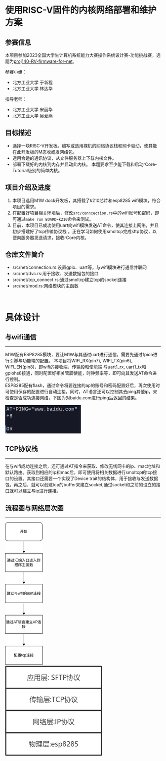 # 使用RISC-V固件的内核网络部署和维护方案

## 参赛信息

本项目参加2023全国大学生计算机系统能力大赛操作系统设计赛-功能挑战赛，选题为[proj140-RV-firmware-for-net](https://github.com/oscomp/proj140-RV-firmware-for-net)。

参赛小组：

- 北方工业大学 于新程 
- 北方工业大学 林达华

指导老师：

- 北方工业大学 宋丽华
- 北方工业大学 吴爱燕

## 目标描述

- 选择一块RISC-V开发板。编写或选用裸机的网络协议栈和网卡驱动，使其能在此开发板的M态收或发网络包。
- 选用合适的通讯协议，从文件服务器上下载内核文件。
- 部署下载好的内核到内存并启动此内核。 本题要求至少能下载和启动rCore-Tutorial级别的简单内核。

## 项目介绍及进度
1. 本项目选用M1W dock开发板，其搭载了k210芯片和esp8285 wifi模块，符合项目的需求。  
2. 在配置好项目相关环境后，修改`src/conncection.rs`中的wifi账号和密码，即可通过`make run BOARD=k210`命令来测试。
3. 目前，本项目已成功使用uart向wifi模块发送AT命令，使其连接上网络，并且初步搭建好了tcp传输协议栈
。正在学习如何使用smoltcp完成sftp协议，以便向服务器发送请求，接收rCore内核。  


## 仓库文件简介

- src/net/connection.rs:设置gpio、uart等，与wifi模块进行通信并联网
- src/net/dvc.rs:用于接收、发送数据包的接口
- src/net/tcp_connect.rs:通过smoltcp建立tcp的socket连接
- src/net/mod.rs:网络模块的主函数

<br>  

# 具体设计

## 与wifi通信
--- 
M1W配有ESP8285模块，要让M1W与其通过uart进行通信，需要先通过fpioa进行引脚与功能端的配置。
本项目将WIFI_RX(pin7), WIFI_TX(pin6), WIFI_EN(pin8)，即wifi的接收端，传输段和使能端
与uart1_rx, uart1_tx和gpiohs8接通，同时配置好相关管脚使能，时钟频率等，即可向其发送AT命令进行控制。  
ESP8285配有flash，通过命令将要连接的ap的账号和密码配置好后，再次使用时可使用保存的配置进行自动连接。同时，AT语言还可以控制其去ping其他ip，来检查是否成功连接网络，下图为对baidu.com进行ping后返回的结果。  

![Ping baidu.com](./pic/PingBaidu.png)

## TCP协议栈
--- 
在与wifi成功连接之后，还可通过AT指令来获取、修改无线网卡的ip、mac地址和默认路由。获取到相应的ip和mac后，即可使用将相关数据进行smoltcp的tcp接口的设置。其接口还需要一个实现了Device trait的结构体，用于接收与发送数据包。再之后，就可以创建tcp的buffer来建立socket,通过socket和之前的设立的接口就可以建立与ip进行连接。

## 流程图与网络层次图
--- 
![流程图](./pic/%E6%B5%81%E7%A8%8B%E5%9B%BE.png)  
![网络层次图](./pic/%E7%BD%91%E7%BB%9C%E5%B1%82%E6%AC%A1%E5%9B%BE.png)  